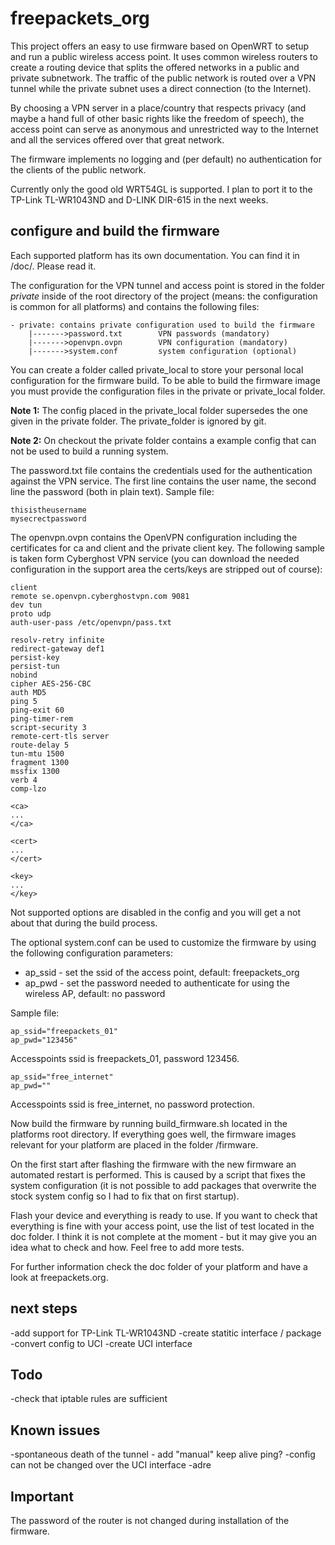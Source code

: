 freepackets_org
===============

This project offers an easy to use firmware based on OpenWRT to setup and run
a public wireless access point. It uses common wireless routers to create
a routing device that splits the offered networks in a public and private
subnetwork. The traffic of the public network is routed over a VPN tunnel
while the private subnet uses a direct connection (to the Internet).

By choosing a VPN server in a place/country that respects privacy (and maybe
a hand full of other basic rights like the freedom of speech), the
access point can serve as anonymous and unrestricted way to the Internet and
all the services offered over that great network.

The firmware implements no logging and (per default) no authentication for the
clients of the public network.

Currently only the good old WRT54GL is supported. I plan to port it to the
TP-Link TL-WR1043ND and D-LINK DIR-615 in the next weeks.

## configure and build the firmware

Each supported platform has its own documentation. You can find it in
<platform>/doc/. Please read it.

The configuration for the VPN tunnel and access point is stored in the
folder *private* inside of the root directory of the project (means: the
configuration is common for all platforms) and contains the following files:
```
- private: contains private configuration used to build the firmware
    |------->password.txt        VPN passwords (mandatory)
    |------->openvpn.ovpn        VPN configuration (mandatory)
    |------->system.conf         system configuration (optional)
```

You can create a folder called private_local to store your personal local 
configuration for the firmware build. To be able to build the firmware image 
you must provide the configuration files in the private or private_local folder. 

**Note 1:** The config placed in the private_local folder supersedes the one 
given in the private folder. The private_folder is ignored by git.

**Note 2:** On checkout the private folder contains a example config that can 
not be used to build a running system.

The password.txt file contains the credentials used for the authentication
against the VPN service. The first line contains the user name, the second
line the password (both in plain text). Sample file:
```
thisistheusername
mysecrectpassword
```

The openvpn.ovpn contains the OpenVPN configuration including the
certificates for ca and client and the private client key. The following
sample is taken form Cyberghost VPN service (you can download the needed
configuration in the support area the certs/keys are stripped out
of course):

```
client
remote se.openvpn.cyberghostvpn.com 9081
dev tun
proto udp
auth-user-pass /etc/openvpn/pass.txt

resolv-retry infinite
redirect-gateway def1
persist-key
persist-tun
nobind
cipher AES-256-CBC
auth MD5
ping 5
ping-exit 60
ping-timer-rem
script-security 3
remote-cert-tls server
route-delay 5
tun-mtu 1500
fragment 1300
mssfix 1300
verb 4
comp-lzo

<ca>
...
</ca>

<cert>
...
</cert>

<key>
...
</key>
```

Not supported options are disabled in the config and you will get a not
about that during the build process.

The optional system.conf can be used to customize the firmware by using the
following configuration parameters:
* ap_ssid - set the ssid of the access point, default: freepackets_org
* ap_pwd  - set the password needed to authenticate for using the wireless AP, default: no password

Sample file:
```
ap_ssid="freepackets_01"
ap_pwd="123456"
```

Accesspoints ssid is freepackets_01, password 123456.

```
ap_ssid="free_internet"
ap_pwd=""
```

Accesspoints ssid is free_internet, no password protection.

Now build the firmware by running build_firmware.sh located in the platforms
root directory. If everything goes well, the firmware images relevant for
your platform are placed in the folder <your platform>/firmware.

On the first start after flashing the firmware with the new firmware an 
automated restart is performed. This is caused by a script that fixes
the system configuration (it is not possible to add packages that overwrite
the stock system config so I had to fix that on first startup).

Flash your device and everything is ready to use. If you want to check that
everything is fine with your access point, use the list of test located in the doc
folder. I think it is not complete at the moment - but it may give you an idea
what to check and how. Feel free to add more tests.

For further information check the doc folder of your platform and have a look
at freepackets.org.

## next steps
-add support for TP-Link TL-WR1043ND
-create statitic interface / package
-convert config to UCI
-create UCI interface

## Todo
-check that iptable rules are sufficient

## Known issues
-spontaneous death of the tunnel - add "manual" keep alive ping?
-config can not be changed over the UCI interface
-adre

## Important

The password of the router is not changed during installation of the firmware.

